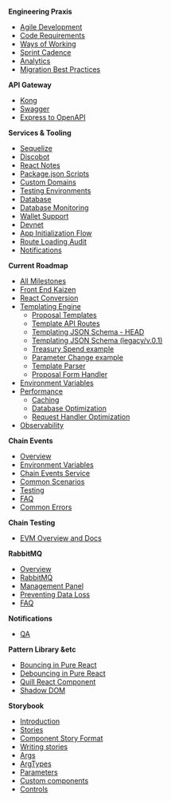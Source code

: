 **Engineering Praxis**
  - [Agile Development](Agile-Development.md)
  - [Code Requirements](Code-Requirements.md)
  - [Ways of Working](Ways-Of-Working.md)
  - [Sprint Cadence](Sprint-Cadence.md)
  - [Analytics](Analytics.md)
  - [Migration Best Practices](Database-Migrations.md)


**API Gateway**
  - [Kong](Kong.md)
  - [Swagger](Swagger.md)
  - [Express to OpenAPI](Express-OpenAPI-Generator.md)

**Services & Tooling**
  - [Sequelize](Sequelize.md)
  - [Discobot](Discobot.md)
  - [React Notes](React-Notes.md)
  - [Package.json Scripts](Package.json-Scripts.md)
  - [Custom Domains](Custom-Domains.md)
  - [Testing Environments](Testing-Environments.md)
  - [Database](Database.md)
  - [Database Monitoring](Database-Monitoring.md)
  - [Wallet Support](Wallet-Support.md)
  - [Devnet](Devnet.md)
  - [App Initialization Flow](App-Initialization-Flow.md)
  - [Route Loading Audit](Route-Loading-Audit.md)
  - [Notifications](Notifications.md)

**Current Roadmap**
- [All Milestones](Milestones.md)
- [Front End Kaizen](Front-End.md)
- [React Conversion](React-Milestone.md)
- [Templating Engine](Templating-Engine.md)
  - [Proposal Templates](Proposal-Templates.md)
  - [Template API Routes](Template-API-Routes.md)
  - [Templating JSON Schema - HEAD](Template-Schema.md)
  - [Templating JSON Schema (legacy/v.0.1)](Template-Schema-v0.1.md)
  - [Treasury Spend example](Treasury-Spend-Example.md)
  - [Parameter Change example](Param-Change-Example.md)
  - [Template Parser](Template-Parser.md)
  - [Proposal Form Handler](Proposal-Form-Handler.md)
- [Environment Variables](Environment-Variables.md)
- [Performance](Performance.md)
  - [Caching](Caching.md)
  - [Database Optimization](Database-Optimization.md)
  - [Request Handler Optimization](Request-Handler-Optimization.md)
- [Observability](Observability.md)


**Chain Events**
- [Overview](Chain-Events-Overview.md)
- [Environment Variables](Chain-Events-Environment-Variables.md)
- [Chain Events Service](Chain-Events-Service.md)
- [Common Scenarios](Chain-Events-Service-Common-Scenarios.md)
- [Testing](Chain-Events-Testing.md)
- [FAQ](Chain-Events-Service-FAQ.md)
- [Common Errors](Chain-Events-Service-Common-Errors.md)

**Chain Testing**
- [EVM Overview and Docs](Chain-Testing-Overview.md)

**RabbitMQ**
  - [Overview](RabbitMQ-Overview.md)
  - [RabbitMQ](RabbitMQ.md)
  - [Management Panel](RabbitMQ-Management-Panel.md)
  - [Preventing Data Loss](RabbitMQ-Preventing-Data-Loss.md)
  - [FAQ](RabbitMQ-FAQ.md)

**Notifications**
  - [QA](Notifications-QA.md)

**Pattern Library &etc**
- [Bouncing in Pure React](Bouncing-In-Pure-React.md)
- [Debouncing in Pure React](Debouncing-in-Pure-React.md)
- [Quill React Component](Quill-Component.md)
- [Shadow DOM](Shadow-DOM.md)

**Storybook**
- [Introduction](Storybook-Introduction.md)
- [Stories](Storybook-Stories.md)
- [Component Story Format](Storybook-Component-Story-Format.md)
- [Writing stories](Storybook-Writing-stories.md)
- [Args](Storybook-Args.md)
- [ArgTypes](Storybook-ArgTypes.md)
- [Parameters](Storybook-Parameters.md)
- [Custom components](Storybook-Custom-components.md)
- [Controls](Storybook-Controls.md)
